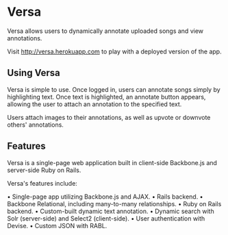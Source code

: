 # Versa

Versa allows users to dynamically annotate uploaded songs and view annotations.

Visit http://versa.herokuapp.com to play with a deployed version of the app.

## Using Versa

Versa is simple to use. Once logged in, users can annotate songs simply by highlighting text. Once text is highlighted, an annotate button appears, allowing the user to attach an annotation to the specified text.

Users attach images to their annotations, as well as upvote or downvote others' annotations.

## Features

Versa is a single-page web application built in client-side Backbone.js and server-side Ruby on Rails. 

Versa's features include:

  • Single-page app utilizing Backbone.js and AJAX.
  • Rails backend.
  • Backbone Relational, including many-to-many relationships.
  • Ruby on Rails backend.
  • Custom-built dynamic text annotation.
  • Dynamic search with Solr (server-side) and Select2 (client-side).
  • User authentication with Devise.
  • Custom JSON with RABL.